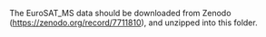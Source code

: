 The EuroSAT_MS data should be downloaded from Zenodo (https://zenodo.org/record/7711810),
and unzipped into this folder.
